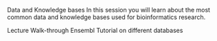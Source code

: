 Data and Knowledge bases
In this session you will learn about the most common data and knowledge bases used for bioinformatics research.

Lecture
Walk-through Ensembl
Tutorial on different databases
